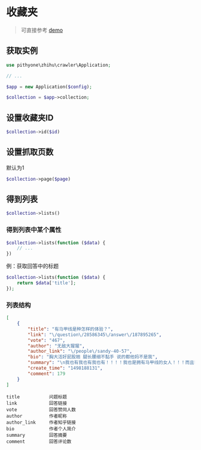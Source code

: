 # 收藏夹

> 可直接参考 [demo](../examples/collection.php)

## 获取实例

```php
use pithyone\zhihu\crawler\Application;

// ...

$app = new Application($config);

$collection = $app->collection;
```

## 设置收藏夹ID

```php
$collection->id($id)
```

## 设置抓取页数

默认为1

```php
$collection->page($page)
```

## 得到列表

```php
$collection->lists()
```

### 得到列表中某个属性

```php
$collection->lists(function ($data) {
    // ...
})
```

例：获取回答中的标题

```php
$collection->lists(function ($data) {
    return $data['title'];
});
```


### 列表结构

```json
[
    {
        "title": "有马甲线是种怎样的体验？",
        "link": "\/question\/28586345\/answer\/187895265",
        "vote": "467",
        "author": "无敌大猩猩",
        "author_link": "\/people\/sandy-40-57",
        "bio": "胸大活好屁股翘 腿长腰细不黏手 说的都他妈不是我",
        "summary": "\n我也有我也有我也有！！！！我也是拥有马甲线的女人！！！而且我的马甲线只花了我五分钟出来！！！！！下文有教程。先上个图 接下来是教程：1.首先洗干净肚皮表面2.准备阴影和高光3.先用深色阴影画个框4.再用阴影画横线竖线5.然后上高光打量肚皮 注意了，拍…",
        "create_time": "1498188131",
        "comment": 179
    }
]
```

```text
title           问题标题
link            回答链接
vote            回答赞同人数
author          作者昵称
author_link     作者知乎链接
bio             作者个人简介
summary         回答摘要
comment         回答评论数
```